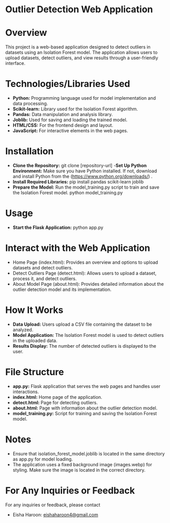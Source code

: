 # Outlier Detection Web Application


# Overview
This project is a web-based application designed to detect outliers in datasets using an Isolation Forest model. The application allows users to upload datasets, detect outliers, and view results through a user-friendly interface.

# Technologies/Libraries Used
- **Python:** Programming language used for model implementation and data processing.
- **Scikit-learn:** Library used for the Isolation Forest algorithm.
- **Pandas:** Data manipulation and analysis library.
- **Joblib:** Used for saving and loading the trained model.
- **HTML/CSS:** For the frontend design and layout.
- **JavaScript:** For interactive elements in the web pages.

# Installation
- **Clone the Repository:** git clone [repository-url]
-**Set Up Python Environment:** Make sure you have Python installed. If not, download and install Python from the (https://www.python.org/downloads/) .<br>
- **Install Required Libraries:** pip install pandas scikit-learn joblib
- **Prepare the Model:** Run the model_training.py script to train and save the Isolation Forest model. 
     python model_training.py

# Usage
- **Start the Flask Application:** python app.py

# Interact with the Web Application
- Home Page (index.html): Provides an overview and options to upload datasets and detect outliers.
- Detect Outliers Page (detect.html): Allows users to upload a dataset, process it, and detect outliers.
- About Model Page (about.html): Provides detailed information about the outlier detection model and its implementation.

# How It Works
- **Data Upload:** Users upload a CSV file containing the dataset to be analyzed.
- **Model Application:** The Isolation Forest model is used to detect outliers in the uploaded data.
- **Results Display:** The number of detected outliers is displayed to the user.

# File Structure
- **app.py:** Flask application that serves the web pages and handles user interactions.
- **index.html:** Home page of the application.
- **detect.html:** Page for detecting outliers.
- **about.html:** Page with information about the outlier detection model.
- **model_training.py:** Script for training and saving the Isolation Forest model.

# Notes
- Ensure that isolation_forest_model.joblib is located in the same directory as app.py for model loading.
- The application uses a fixed background image (images.webp) for styling. Make sure the image is located in the correct directory.

# For Any Inquiries or Feedback
For any inquiries or feedback, please contact 
- Eisha Haroon: [eishaharoon4@gmail.com](mailto:eishaharoon4@gmail.com)
